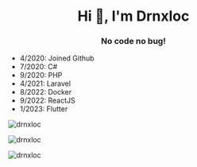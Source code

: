 <h1 align="center">Hi 👋, I'm Drnxloc</h1>
<h3 align="center">No code no bug!</h3>

- 4/2020: Joined Github
- 7/2020: C#
- 9/2020: PHP
- 4/2021: Laravel
- 8/2022: Docker
- 9/2022: ReactJS
- 1/2023: Flutter

<p><img align="center" src="https://github-readme-stats.vercel.app/api/top-langs?username=drnxloc&show_icons=true&locale=en&layout=compact" alt="drnxloc" /></p>

<p><img align="center" src="https://github-readme-stats.vercel.app/api?username=drnxloc&show_icons=true&locale=en" alt="drnxloc" /></p>

<p><img align="center" src="https://github-readme-streak-stats.herokuapp.com/?user=drnxloc&" alt="drnxloc" /></p>

